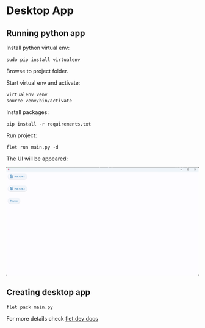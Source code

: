 # Desktop App

## Running python app

Install python virtual env:

```shell
sudo pip install virtualenv
```

Browse to project folder.

Start virtual env and activate:

```shell
virtualenv venv
source venv/bin/activate
```

Install packages:

```shell
pip install -r requirements.txt
```

Run project:

```shell
flet run main.py -d
```

The UI will be appeared:

![img.png](img.png)

## Creating desktop app

```shell
flet pack main.py
```

For more details check [flet.dev docs](https://flet.dev/docs/guides/python/packaging-desktop-app)